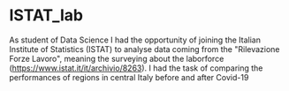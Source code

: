 # ISTAT_lab
As student of Data Science I had the opportunity of joining the Italian Institute of Statistics (ISTAT) to analyse data coming from the "Rilevazione Forze Lavoro", meaning the surveying about the laborforce (https://www.istat.it/it/archivio/8263). I had the task of comparing the performances of regions in central Italy before and after Covid-19 
